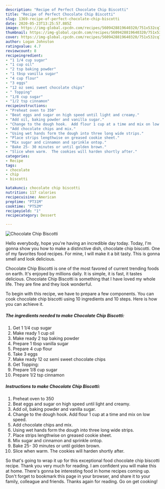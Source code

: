 ```yaml
---
description: "Recipe of Perfect Chocolate Chip Biscotti"
title: "Recipe of Perfect Chocolate Chip Biscotti"
slug: 1369-recipe-of-perfect-chocolate-chip-biscotti
date: 2020-05-23T13:25:57.885Z
image: https://img-global.cpcdn.com/recipes/5609428819640320/751x532cq70/chocolate-chip-biscotti-recipe-main-photo.jpg
thumbnail: https://img-global.cpcdn.com/recipes/5609428819640320/751x532cq70/chocolate-chip-biscotti-recipe-main-photo.jpg
cover: https://img-global.cpcdn.com/recipes/5609428819640320/751x532cq70/chocolate-chip-biscotti-recipe-main-photo.jpg
author: Logan Johnston
ratingvalue: 4.7
reviewcount: 8
recipeingredient:
- "1 1/4 cup sugar"
- "1 cup oil"
- "2 tsp baking powder"
- "1 tbsp vanilla sugar"
- "4 cup flour"
- "3 eggs"
- "12 oz semi sweet chocolate chips"
- " Topping"
- "1/8 cup sugar"
- "1/2 tsp cinnamon"
recipeinstructions:
- "Preheat oven to 350"
- "Beat eggs and sugar on high speed until light and creamy."
- "Add oil, baking powder and vanilla sugar."
- "Change to the dough hook.  Add flour 1 cup at a time and mix on low speed."
- "Add chocolate chips and mix."
- "Using wet hands form the dough into three long wide strips."
- "Place strips lengthwise on greased cookie sheet."
- "Mix sugar and cinnamon and sprinkle ontop."
- "Bake 25- 30 minutes or until golden brown."
- "Slice when warm.  The cookies will harden shortly after."
categories:
- Recipe
tags:
- chocolate
- chip
- biscotti

katakunci: chocolate chip biscotti 
nutrition: 117 calories
recipecuisine: American
preptime: "PT31M"
cooktime: "PT52M"
recipeyield: "1"
recipecategory: Dessert

---
```



![Chocolate Chip Biscotti](https://img-global.cpcdn.com/recipes/5609428819640320/751x532cq70/chocolate-chip-biscotti-recipe-main-photo.jpg)

Hello everybody, hope you're having an incredible day today. Today, I'm gonna show you how to make a distinctive dish, chocolate chip biscotti. One of my favorites food recipes. For mine, I will make it a bit tasty. This is gonna smell and look delicious.



Chocolate Chip Biscotti is one of the most favored of current trending foods on earth. It's enjoyed by millions daily. It is simple, it is fast, it tastes delicious. Chocolate Chip Biscotti is something that I have loved my whole life. They are fine and they look wonderful.


To begin with this recipe, we have to prepare a few components. You can cook chocolate chip biscotti using 10 ingredients and 10 steps. Here is how you can achieve it.

<!--inarticleads1-->

##### The ingredients needed to make Chocolate Chip Biscotti:

1. Get 1 1/4 cup sugar
1. Make ready 1 cup oil
1. Make ready 2 tsp baking powder
1. Prepare 1 tbsp vanilla sugar
1. Prepare 4 cup flour
1. Take 3 eggs
1. Make ready 12 oz semi sweet chocolate chips
1. Get  Topping:
1. Prepare 1/8 cup sugar
1. Prepare 1/2 tsp cinnamon




<!--inarticleads2-->

##### Instructions to make Chocolate Chip Biscotti:

1. Preheat oven to 350
1. Beat eggs and sugar on high speed until light and creamy.
1. Add oil, baking powder and vanilla sugar.
1. Change to the dough hook.  Add flour 1 cup at a time and mix on low speed.
1. Add chocolate chips and mix.
1. Using wet hands form the dough into three long wide strips.
1. Place strips lengthwise on greased cookie sheet.
1. Mix sugar and cinnamon and sprinkle ontop.
1. Bake 25- 30 minutes or until golden brown.
1. Slice when warm.  The cookies will harden shortly after.




So that's going to wrap it up for this exceptional food chocolate chip biscotti recipe. Thank you very much for reading. I am confident you will make this at home. There's gonna be interesting food in home recipes coming up. Don't forget to bookmark this page in your browser, and share it to your family, colleague and friends. Thanks again for reading. Go on get cooking!
